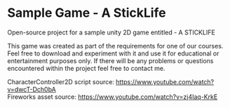 # Sample Game - A StickLife
Open-source project for a sample unity 2D game entitled - A STICKLIFE

This game was created as part of the requirements for one of our courses. Feel free to download and experiment with it and use it for educational or entertainment purposes only. If there will be any problems or questions encountered within the project feel free to contact me.

CharacterController2D script source: https://www.youtube.com/watch?v=dwcT-Dch0bA  
Fireworks asset source: 			 https://www.youtube.com/watch?v=zj4Iaq-KrkE